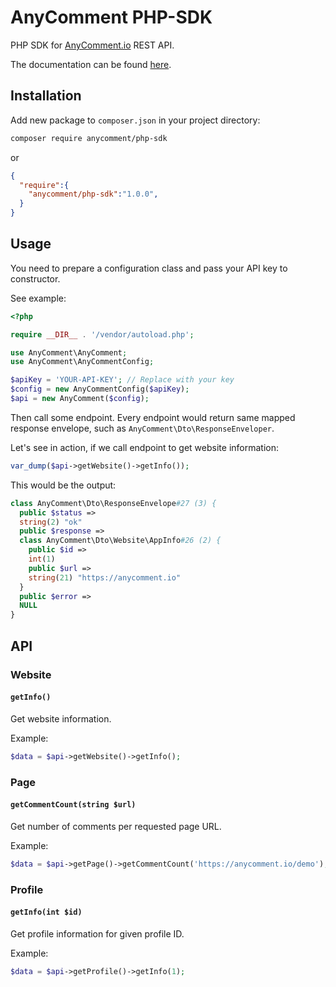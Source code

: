 # AnyComment PHP-SDK

PHP SDK for [AnyComment.io](https://anycomment.io) REST API.
 
The documentation can be found [here](https://anycommentio.docs.apiary.io/).

## Installation 

Add new package to `composer.json` in your project directory:

```bash
composer require anycomment/php-sdk
```

or


```json
{
  "require":{
    "anycomment/php-sdk":"1.0.0",
  }
}
```


## Usage 

You need to prepare a configuration class and pass your API key to constructor. 

See example: 

```php
<?php

require __DIR__ . '/vendor/autoload.php';

use AnyComment\AnyComment;
use AnyComment\AnyCommentConfig;

$apiKey = 'YOUR-API-KEY'; // Replace with your key
$config = new AnyCommentConfig($apiKey);
$api = new AnyComment($config);
```

Then call some endpoint. Every endpoint would return same mapped response envelope, such 
as `AnyComment\Dto\ResponseEnveloper`.

Let's see in action, if we call endpoint to get website information: 

```php
var_dump($api->getWebsite()->getInfo());
```

This would be the output: 

```php
class AnyComment\Dto\ResponseEnvelope#27 (3) {
  public $status =>
  string(2) "ok"
  public $response =>
  class AnyComment\Dto\Website\AppInfo#26 (2) {
    public $id =>
    int(1)
    public $url =>
    string(21) "https://anycomment.io"
  }
  public $error =>
  NULL
}
```

## API

### Website 

#### `getInfo()`

Get website information.

Example:
```php
$data = $api->getWebsite()->getInfo();
```


### Page 

#### `getCommentCount(string $url)`

Get number of comments per requested page URL.

Example:  
```php
$data = $api->getPage()->getCommentCount('https://anycomment.io/demo');
```

### Profile 


#### `getInfo(int $id)`

Get profile information for given profile ID.

Example:  

```php
$data = $api->getProfile()->getInfo(1);
```
